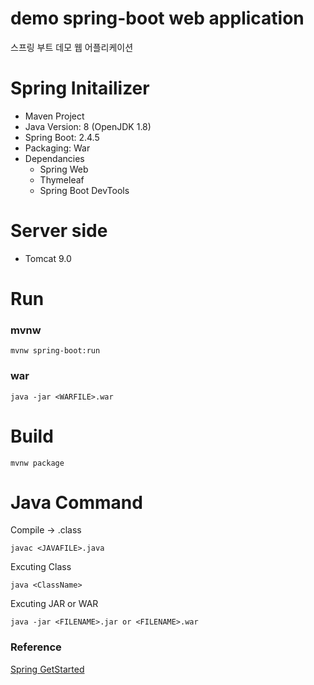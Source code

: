 # demo spring-boot web application
스프링 부트 데모 웹 어플리케이션

# Spring Initailizer
- Maven Project
- Java Version: 8 (OpenJDK 1.8)
- Spring Boot: 2.4.5
- Packaging: War
- Dependancies   
    - Spring Web
    - Thymeleaf
    - Spring Boot DevTools
# Server side
- Tomcat 9.0
# Run
### mvnw
```
mvnw spring-boot:run
```
### war
```
java -jar <WARFILE>.war
```
# Build
```
mvnw package
```
# Java Command
Compile -> .class
```
javac <JAVAFILE>.java
```
Excuting Class
```
java <ClassName>
```
Excuting JAR or WAR
```
java -jar <FILENAME>.jar or <FILENAME>.war 
```
### Reference
[Spring GetStarted](https://spring.io/guides/gs/serving-web-content/)
 
